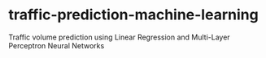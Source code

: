 # traffic-prediction-machine-learning
Traffic volume prediction using Linear Regression and Multi-Layer Perceptron Neural Networks
